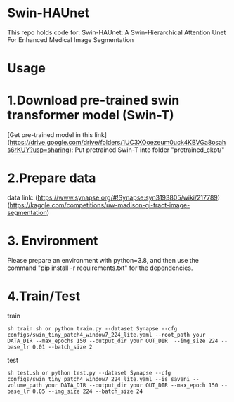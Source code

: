 # Swin-HAUnet
This repo holds code for: Swin-HAUnet: A Swin-Hierarchical Attention Unet For Enhanced Medical Image Segmentation

# Usage
# 1.Download pre-trained swin transformer model (Swin-T)  
[Get pre-trained model in this link] 
(https://drive.google.com/drive/folders/1UC3XOoezeum0uck4KBVGa8osahs6rKUY?usp=sharing): Put pretrained Swin-T into folder "pretrained_ckpt/"

# 2.Prepare data  
data link:
(https://www.synapse.org/#!Synapse:syn3193805/wiki/217789)  
(https://kaggle.com/competitions/uw-madison-gi-tract-image-segmentation)  

# 3. Environment  
Please prepare an environment with python=3.8, and then use the command "pip install -r requirements.txt" for the dependencies.

# 4.Train/Test  
train  
```
sh train.sh or python train.py --dataset Synapse --cfg configs/swin_tiny_patch4_window7_224_lite.yaml --root_path your DATA_DIR --max_epochs 150 --output_dir your OUT_DIR  --img_size 224 --base_lr 0.01 --batch_size 2  
```
test  
```
sh test.sh or python test.py --dataset Synapse --cfg configs/swin_tiny_patch4_window7_224_lite.yaml --is_saveni --volume_path your DATA_DIR --output_dir your OUT_DIR --max_epoch 150 --base_lr 0.05 --img_size 224 --batch_size 24
```
